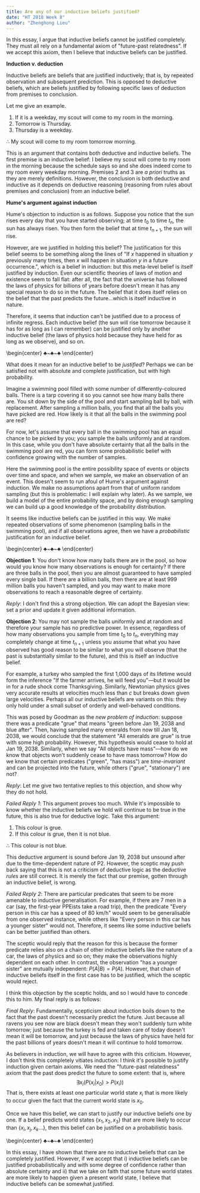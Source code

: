 ```yaml
---
title: Are any of our inductive beliefs justified?
date: "HT 2018 Week 8"
author: "Zhenghong Lieu"
---
```

In this essay, I argue that inductive beliefs cannot be justified completely.
They must all rely on a fundamental axiom of "future-past relatedness". If we
accept this axiom, then I believe that inductive beliefs can be justified.

**Induction v. deduction**

Inductive beliefs are beliefs that are justified inductively; that is, by
repeated observation and subsequent prediction. This is opposed to deductive
beliefs, which are beliefs justified by following specific laws of deduction
from premises to conclusion.

Let me give an example.

1. If it is a weekday, my scout will come to my room in the morning.
2. Tomorrow is Thursday.
3. Thursday is a weekday.

$\therefore$ My scout will come to my room tomorrow morning.

This is an argument that contains both deductive and inductive beliefs. The
first premise is an inductive belief: I believe my scout will come to my room
in the morning because the schedule says so and she does indeed come to my room
every weekday morning. Premises 2 and 3 are *a priori* truths as they are
merely definitions. However, the conclusion is both deductive and inductive as
it depends on deductive reasoning (reasoning from rules about premises and
conclusion) from an inductive belief.

**Hume's argument against induction**

Hume's objection to induction is as follows. Suppose you notice that the sun
rises every day that you have started observing; at time $t_0$ to time $t_n$,
the sun has always risen. You then form the belief that at time $t_{n+1}$, the
sun will rise.

However, are we justified in holding this belief? The justification for this
belief seems to be something along the lines of "If $x$ happened in situation $y$
previously many times, then $x$ will happen in situation $y$ in a future
occurrence.", which is a belief in induction: but this meta-level belief is
itself justified by induction. Even our scientific theories of laws of motion
and existence seem to fall flat: after all, the fact that the universe has
followed the laws of physics for billions of years before doesn't mean it has
any special reason to do so in the future. The belief that it does itself
relies on the belief that the past predicts the future...which is itself
inductive in nature.

Therefore, it seems that induction can't be justified due to a process of
infinite regress. Each inductive belief (the sun will rise tomorrow because it
has for as long as I can remember) can be justified only by another inductive
belief (the laws of physics hold because they have held for as long as we
observe), and so on.

\begin{center} $\clubsuit$~$\clubsuit$~$\clubsuit$ \end{center}

What does it mean for an inductive belief to be *justified*? Perhaps we can be
satisfied not with absolute and complete justification, but with high probability.

Imagine a swimming pool filled with some number of differently-coloured balls. There
is a tarp covering it so you cannot see how many balls there are.
You sit down by the side of the pool and start sampling ball by ball, with
replacement. After sampling a million balls, you find that all the balls you
have picked are red. How likely is it that all the balls in the swimming pool are red?

For now, let's assume that every ball in the swimming pool has an equal chance
to be picked by you; you sample the balls uniformly and at random. In this
case, while you don't have absolute certainty that all the balls in the
swimming pool are red, you can form some probabilistic belief with confidence
growing with the number of samples.

Here the swimming pool is the entire possibility space of events or objects
over time and space, and when we sample, we make an observation of an event.
This doesn't seem to run afoul of Hume's argument against induction. We make no
assumptions apart from that of uniform random sampling (but this is
problematic: I will explain why later). As we sample, we build a model of the
entire probability space, and by doing enough sampling we can build up a good
knowledge of the probability distribution.

It seems like inductive beliefs can be justified in this way. We make repeated
observations of some phenomenon (sampling balls in the swimming pool), and if
all observations agree, then we have a *probabilistic* justification for an
inductive belief.

\begin{center} $\clubsuit$~$\clubsuit$~$\clubsuit$ \end{center}

**Objection 1**: You don't know how many balls there are in the pool, so how
would you know how many observations is enough for certainty? If there are
three balls in the pool, then you are almost guaranteed to have sampled every
single ball. If there are a billion balls, then there are at least 999 million
balls you haven't sampled, and you may want to make more observations to reach
a reasonable degree of certainty.

*Reply*: I don't find this a strong objection. We can adopt the Bayesian
view: set a prior and update it given additional information.

**Objection 2**: You may not sample the balls uniformly and at
random and therefore your sample has no predictive power. In essence,
regardless of how many observations you sample from time $t_0$ to $t_n$,
everything may completely change at time $t_{n+1}$ unless you assume that what
you have observed has good reason to be similar to what you will observe (that
the past is substantially similar to the future), and this is itself an
inductive belief.

For example, a turkey who sampled the first 1,000 days of
its lifetime would form the inference "If the farmer arrives, he will feed
you"—but it would be in for a rude shock come Thanksgiving. Similarly,
Newtonian physics gives very accurate results at velocities much less than $c$
but breaks down given large velocities. Perhaps all our inductive beliefs are
variants on this: they only hold under a small subset of orderly and
well-behaved conditions.

This was posed by Goodman as the *new problem of induction*: suppose there was
a predicate "grue" that means "green before Jan 19, 2038 and blue after". Then,
having sampled many emeralds from now till Jan 18, 2038, we would conclude that
the statement "All emeralds are grue" is true with some high probability.
However, this hypothesis would cease to hold at Jan 19, 2038. Similarly, when
we say "All objects have mass"—how do we know that objects won't suddenly cease
to have mass tomorrow? How do we know that certain predicates ("green", "has
mass") are *time-invariant* and can be projected into the future, while others
("grue", "stationary") are not?

*Reply*: Let me give two tentative replies to this objection, and show why they
do not hold.

*Failed Reply 1*: This argument proves too much. While it's impossible to
know whether the inductive beliefs we hold will continue to be true in the
future, this is also true for deductive logic. Take this argument:

1. This colour is grue.
2. If this colour is grue, then it is not blue.

$\therefore$ This colour is not blue.

This deductive argument is sound before Jan 19, 2038 but unsound after due to
the time-dependent nature of P2. However, the sceptic may push back saying that
this is not a criticism of deductive logic as the deductive *rules* are still
correct. It is merely the fact that our premise, gotten through an inductive
belief, is wrong.

*Failed Reply 2*: There are particular predicates that seem to be more amenable
to inductive generalisation. For example, if there are 7 men in a car (say,
the first-year PPEists take a road trip), then the predicate "Every person in this car
has a speed of 80 km/h" would seem to be generalisable from one observed
instance, while others like "Every person in this car has a younger sister" would
not. Therefore, it seems like some inductive beliefs can be better justified
than others.

The sceptic would reply that the reason for this is because the former
predicate relies also on a chain of other inductive beliefs like the nature of
a car, the laws of physics and so on; they make the observations highly
dependent on each other. In contrast, the observation "has a younger sister"
are mutually independent: $P(A|B) = P(A)$. However, that chain of inductive
beliefs itself in the first case has to be justified, which the sceptic would reject.

I think this objection by the sceptic holds, and so I would have to concede
this to him. My final reply is as follows:

*Final Reply*: Fundamentally, scepticism about induction boils down to the fact
that the past doesn't necessarily predict the future. Just because all ravens
you see now are black doesn't mean they won't suddenly turn white tomorrow;
just because the turkey is fed and taken care of today doesn't mean it will be
tomorrow, and just because the laws of physics have held for the past
billions of years doesn't mean it will continue to hold tomorrow.

As believers in induction, we will have to agree with this criticism. However,
I don't think this completely vitiates induction: I think it's possible to
justify induction given certain axioms. We need the "future-past relatedness"
axiom that the past does predict the future to some extent: that is, where 
$$\exists x_i (P(x_i|x_0) > P(x_i))$$
That is, there exists at least one particular world state $x_i$ that is more
likely to occur given the fact that the current world state is $x_0$.

Once we have this belief, we can start to justify our inductive beliefs
one by one. If a belief predicts world states $\{x_1, x_2, x_3\}$ that are more
likely to occur than $\{x_i, x_j, x_k ... \}$, then this belief can be
justified on a probabilistic basis.


\begin{center} $\clubsuit$~$\clubsuit$~$\clubsuit$ \end{center}

In this essay, I have shown that there are no inductive beliefs that can be
completely justified. However, if we accept that i) inductive beliefs can be
justified probabilistically and with some degree of confidence rather than
absolute certainty and ii) that we take on faith that some future world states are
more likely to happen given a present world state, I believe that inductive
beliefs can be somewhat justified.
